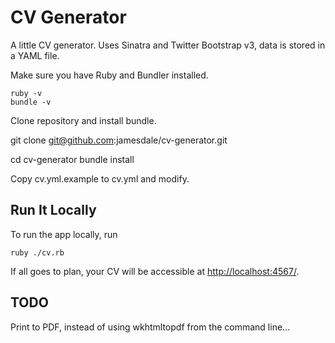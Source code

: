 CV Generator
======

A little CV generator. Uses Sinatra and Twitter Bootstrap v3, data is stored in a YAML file.

Make sure you have Ruby and Bundler installed.

	ruby -v
	bundle -v


Clone repository and install bundle.

git clone git@github.com:jamesdale/cv-generator.git

  cd cv-generator
  bundle install

Copy cv.yml.example to cv.yml and modify.

Run It Locally
--------------

To run the app locally, run

	ruby ./cv.rb

If all goes to plan, your CV will be accessible at [http://localhost:4567/](http://localhost:4567/).

TODO
----

Print to PDF, instead of using wkhtmltopdf from the command line...
